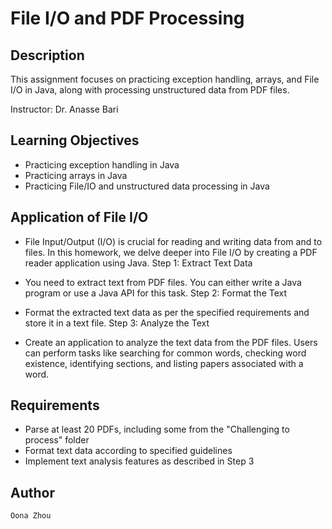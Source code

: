 # File I/O and PDF Processing

## Description

This assignment focuses on practicing exception handling, arrays, and File I/O in Java, along with processing unstructured data from PDF files. 

Instructor: Dr. Anasse Bari

## Learning Objectives

- Practicing exception handling in Java
- Practicing arrays in Java
- Practicing File/IO and unstructured data processing in Java

## Application of File I/O

- File Input/Output (I/O) is crucial for reading and writing data from and to files. In this homework, we delve deeper into File I/O by creating a PDF reader application using Java.
    Step 1: Extract Text Data

- You need to extract text from PDF files. You can either write a Java program or use a Java API for this task.
    Step 2: Format the Text

- Format the extracted text data as per the specified requirements and store it in a text file.
    Step 3: Analyze the Text

- Create an application to analyze the text data from the PDF files. Users can perform tasks like searching for common words, checking word existence, identifying sections, and listing papers associated with a word.

## Requirements

- Parse at least 20 PDFs, including some from the "Challenging to process" folder
- Format text data according to specified guidelines
- Implement text analysis features as described in Step 3

## Author

    Oona Zhou
